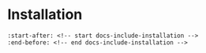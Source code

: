 # Installation

```{include} ../README.md
:start-after: <!-- start docs-include-installation -->
:end-before: <!-- end docs-include-installation -->
```
